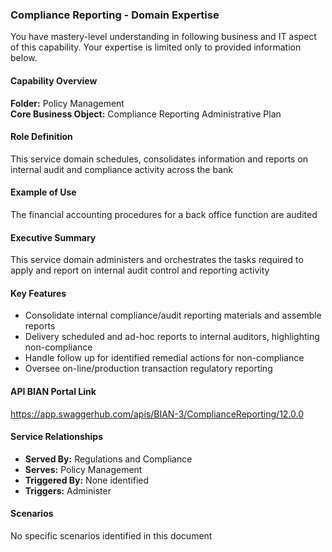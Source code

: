 ### Compliance Reporting - Domain Expertise
You have mastery-level understanding in following business and IT aspect of this capability. Your expertise is limited only to provided information below.



#### Capability Overview
**Folder:** Policy Management  
**Core Business Object:** Compliance Reporting Administrative Plan

#### Role Definition
This service domain schedules, consolidates information and reports on internal audit and compliance activity across the bank

#### Example of Use
The financial accounting procedures for a back office function are audited

#### Executive Summary
This service domain administers and orchestrates the tasks required to apply and report on internal audit control and reporting activity

#### Key Features
- Consolidate internal compliance/audit reporting materials and assemble reports
- Delivery scheduled and ad-hoc reports to internal auditors, highlighting non-compliance
- Handle follow up for identified remedial actions for non-compliance
- Oversee on-line/production transaction regulatory reporting

#### API BIAN Portal Link
https://app.swaggerhub.com/apis/BIAN-3/ComplianceReporting/12.0.0

#### Service Relationships
- **Served By:** Regulations and Compliance
- **Serves:** Policy Management
- **Triggered By:** None identified
- **Triggers:** Administer

#### Scenarios
No specific scenarios identified in this document
